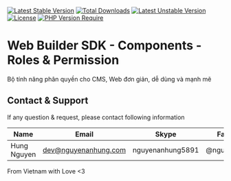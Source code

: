[![Latest Stable Version](http://poser.pugx.org/nguyenanhung/cms-roles-components/v)](https://packagist.org/packages/nguyenanhung/cms-roles-components) [![Total Downloads](http://poser.pugx.org/nguyenanhung/cms-roles-components/downloads)](https://packagist.org/packages/nguyenanhung/cms-roles-components) [![Latest Unstable Version](http://poser.pugx.org/nguyenanhung/cms-roles-components/v/unstable)](https://packagist.org/packages/nguyenanhung/cms-roles-components) [![License](http://poser.pugx.org/nguyenanhung/cms-roles-components/license)](https://packagist.org/packages/nguyenanhung/cms-roles-components) [![PHP Version Require](http://poser.pugx.org/nguyenanhung/cms-roles-components/require/php)](https://packagist.org/packages/nguyenanhung/cms-roles-components)
# Web Builder SDK - Components - Roles & Permission

Bộ tính năng phân quyền cho CMS, Web đơn giản, dễ dùng và mạnh mẽ

## Contact & Support

If any question & request, please contact following information

| Name        | Email                | Skype            | Facebook      |
|-------------|----------------------|------------------|---------------|
| Hung Nguyen | dev@nguyenanhung.com | nguyenanhung5891 | @nguyenanhung |

From Vietnam with Love <3
